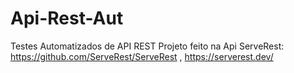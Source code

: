 # Api-Rest-Aut
Testes Automatizados de API REST
Projeto feito na Api ServeRest: https://github.com/ServeRest/ServeRest , https://serverest.dev/
